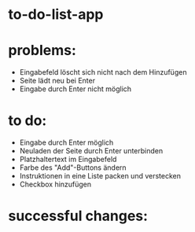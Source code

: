 # to-do-list-app

# problems:

- Eingabefeld löscht sich nicht nach dem Hinzufügen
- Seite lädt neu bei Enter
- Eingabe durch Enter nicht möglich

# to do:

- Eingabe durch Enter möglich
- Neuladen der Seite durch Enter unterbinden
- Platzhaltertext im Eingabefeld
- Farbe des "Add"-Buttons ändern
- Instruktionen in eine Liste packen und verstecken
- Checkbox hinzufügen

# successful changes:
